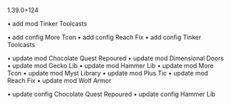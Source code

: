 1.39.0+124

• add mod Tinker Toolcasts

• add config More Tcon
• add config Reach Fix
• add config Tinker Toolcasts

• update mod Chocolate Quest Repoured
• update mod Dimensional Doors
• update mod Gecko Lib
• update mod Hammer Lib
• update mod More Tcon
• update mod Myst Library
• update mod Plus Tic
• update mod Reach Fix
• update mod Wolf Armor

• update config Chocolate Quest Repoured
• update config Hammer Lib
